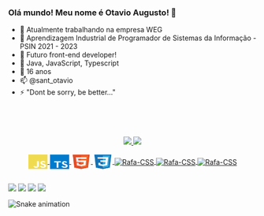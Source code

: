 ### Olá mundo! Meu nome é Otavio Augusto! 👋


- 🔭 Atualmente trabalhando na empresa WEG
- 🌱 Aprendizagem Industrial de Programador de Sistemas da Informação - PSIN 2021 - 2023
- 👯 Futuro front-end developer!
- 🤔 Java, JavaScript, Typescript
- 💬 16 anos
- 📫 @sant_otavio
- ⚡ "Dont be sorry, be better..."


##

<div class="gifs" align="center" display="flex" flex-wrap="wrap" column-gap="30">
<img class="gatinho" src="https://i.giphy.com/media/GeimqsH0TLDt4tScGw/giphy.webp" onerror="this.onerror=null;this.src='https://i.giphy.com/GeimqsH0TLDt4tScGw.gif';" alt="">
<img width="450" src="https://i.giphy.com/media/yYSSBtDgbbRzq/giphy.webp" onerror="this.onerror=null;this.src='https://i.giphy.com/yYSSBtDgbbRzq.gif';" alt="">
</div>

  ##

<div align="center">
  <a href="https://github.com/SantOtavio">
  <img height="180em" src="https://github-readme-stats.vercel.app/api?username=santotavio&show_icons=true&theme=algolia&include_all_commits=true&count_private=true"/>
  <img height="180em" src="https://github-readme-stats.vercel.app/api/top-langs/?username=santotavio&layout=compact&langs_count=7&theme=algolia"/>
</div>
<div align="center" style="display: inline_block"><br>
  <img align="center" alt="Rafa-Js" height="30" width="40" src="https://raw.githubusercontent.com/devicons/devicon/master/icons/javascript/javascript-plain.svg">
  <img align="center" alt="Rafa-Ts" height="30" width="40" src="https://raw.githubusercontent.com/devicons/devicon/master/icons/typescript/typescript-plain.svg">
  <img align="center" alt="Rafa-HTML" height="30" width="40" src="https://raw.githubusercontent.com/devicons/devicon/master/icons/html5/html5-original.svg">
  <img align="center" alt="Rafa-CSS" height="30" width="40" src="https://raw.githubusercontent.com/devicons/devicon/master/icons/css3/css3-original.svg">
  <img align="center" alt="Rafa-CSS" height="" width="" src="https://img.shields.io/badge/Java-ED8B00?style=for-the-badge&logo=java&logoColor=white">
  <img align="center" alt="Rafa-CSS" height="" width="" src="https://img.shields.io/badge/Angular-DD0031?style=for-the-badge&logo=angular&logoColor=white">
    <img align="center" alt="Rafa-CSS" height="" width="" src="https://aleen42.github.io/badges/src/photoshop.svg">
  
</div>
  
  ##
 
<div> 
  <a href="https://instagram.com/sant_otavio" target="_blank"><img src="https://img.shields.io/badge/-Instagram-%23E4405F?style=for-the-badge&logo=instagram&logoColor=white" target="_blank"></a>
 	<a href="https://www.twitch.tv/jotagege" target="_blank"><img src="https://img.shields.io/badge/Twitch-9146FF?style=for-the-badge&logo=twitch&logoColor=white" target="_blank"></a>
  <a href = "mailto:otavio.santos3006@gmail.com"><img src="https://img.shields.io/badge/-Gmail-%23333?style=for-the-badge&logo=gmail&logoColor=white" target="_blank"></a>
  <a href="https://www.linkedin.com/in/otavio-augusto-dos-santos-292b99210/" target="_blank"><img src="https://img.shields.io/badge/-LinkedIn-%230077B5?style=for-the-badge&logo=linkedin&logoColor=white" target="_blank"></a> 
 
  ![Snake animation](https://github.com/santotavio/santotavio/blob/output/github-contribution-grid-snake.svg)
 
</div>

